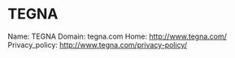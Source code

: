 
# TEGNA

Name: TEGNA
Domain: tegna.com
Home: http://www.tegna.com/
Privacy_policy: http://www.tegna.com/privacy-policy/
